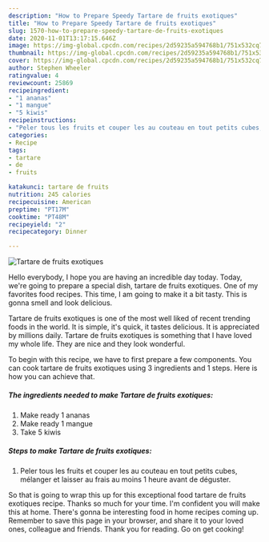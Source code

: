 ```yaml
---
description: "How to Prepare Speedy Tartare de fruits exotiques"
title: "How to Prepare Speedy Tartare de fruits exotiques"
slug: 1570-how-to-prepare-speedy-tartare-de-fruits-exotiques
date: 2020-11-01T13:17:15.646Z
image: https://img-global.cpcdn.com/recipes/2d59235a594768b1/751x532cq70/tartare-de-fruits-exotiques-photo-principale-de-la-recette.jpg
thumbnail: https://img-global.cpcdn.com/recipes/2d59235a594768b1/751x532cq70/tartare-de-fruits-exotiques-photo-principale-de-la-recette.jpg
cover: https://img-global.cpcdn.com/recipes/2d59235a594768b1/751x532cq70/tartare-de-fruits-exotiques-photo-principale-de-la-recette.jpg
author: Stephen Wheeler
ratingvalue: 4
reviewcount: 25869
recipeingredient:
- "1 ananas"
- "1 mangue"
- "5 kiwis"
recipeinstructions:
- "Peler tous les fruits et couper les au couteau en tout petits cubes, mélanger et laisser au frais au moins 1 heure avant de déguster."
categories:
- Recipe
tags:
- tartare
- de
- fruits

katakunci: tartare de fruits 
nutrition: 245 calories
recipecuisine: American
preptime: "PT17M"
cooktime: "PT48M"
recipeyield: "2"
recipecategory: Dinner

---
```



![Tartare de fruits exotiques](https://img-global.cpcdn.com/recipes/2d59235a594768b1/751x532cq70/tartare-de-fruits-exotiques-photo-principale-de-la-recette.jpg)

Hello everybody, I hope you are having an incredible day today. Today, we're going to prepare a special dish, tartare de fruits exotiques. One of my favorites food recipes. This time, I am going to make it a bit tasty. This is gonna smell and look delicious.



Tartare de fruits exotiques is one of the most well liked of recent trending foods in the world. It is simple, it's quick, it tastes delicious. It is appreciated by millions daily. Tartare de fruits exotiques is something that I have loved my whole life. They are nice and they look wonderful.


To begin with this recipe, we have to first prepare a few components. You can cook tartare de fruits exotiques using 3 ingredients and 1 steps. Here is how you can achieve that.

<!--inarticleads1-->

##### The ingredients needed to make Tartare de fruits exotiques:

1. Make ready 1 ananas
1. Make ready 1 mangue
1. Take 5 kiwis




<!--inarticleads2-->

##### Steps to make Tartare de fruits exotiques:

1. Peler tous les fruits et couper les au couteau en tout petits cubes, mélanger et laisser au frais au moins 1 heure avant de déguster.




So that is going to wrap this up for this exceptional food tartare de fruits exotiques recipe. Thanks so much for your time. I'm confident you will make this at home. There's gonna be interesting food in home recipes coming up. Remember to save this page in your browser, and share it to your loved ones, colleague and friends. Thank you for reading. Go on get cooking!
